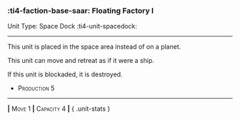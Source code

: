 ### :ti4-faction-base-saar: **Floating Factory I**

Unit Type: Space Dock :ti4-unit-spacedock: 

---

This unit is placed in the space area instead of on a planet. 

This unit can move and retreat as if it were a ship. 

If this unit is blockaded, it is destroyed.

* <span style="font-variant:small-caps;">Production 5</span> 

---

__|__ <span style="font-variant:small-caps;">Move 1</span> __|__ <span style="font-variant:small-caps;">Capacity 4</span> __|__
{ .unit-stats }
